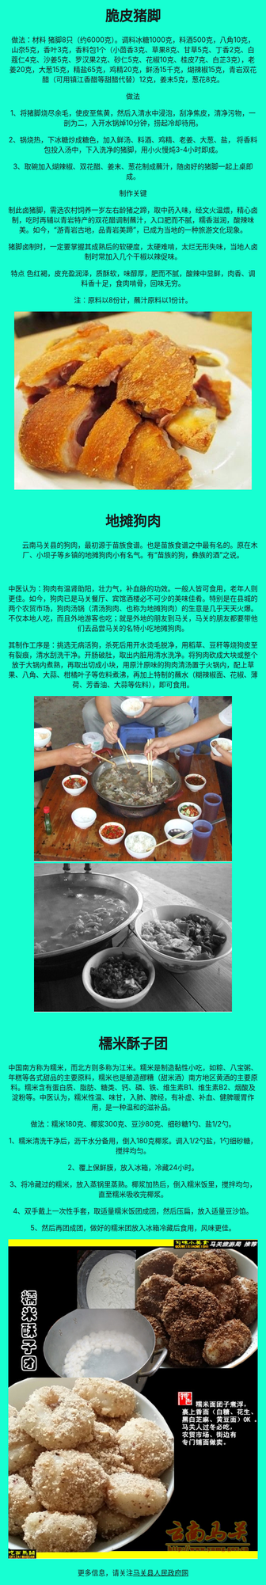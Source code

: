 <html>
<!DOCTYPE html>
<html lang="zh-cn">
	  <head>
		  <meta charset="utf-8"/>
  	<title>家乡的味道</title>
	<style type="text/css">
		h1{text-align:center;}
		body{text-align:center;}
		html{background-color:rgb(23,255,210);}
		.mydiv{background-image: url(https://github.com/csyawww/csyawww.github.io/blob/master/5.jpg?raw=true);background-repeat: no-repeat;
		background-attachment: fixed;
		background-position: center;}
	</style>
</head>
 <div class="mydiv">	
<body>
 <h1>脆皮猪脚</h1>
 <p>做法：材料
猪脚8只（约6000克）。调料冰糖1000克，料酒500克，八角10克，山奈5克，香叶3克，香料包1个（小茴香3克、草果8克、甘草5克、丁香2克、白蔻仁4克、沙姜5克、罗汉果2克、砂仁5克、花椒10克、桂皮7克、白芷3克），老姜20克，大葱15克，精盐65克，鸡精20克，鲜汤15千克，煳辣椒15克，青岩双花醋（可用镇江香醋等甜醋代替）12克，姜末5克，葱花8克。</p>
<p>做法</p>
<p>1、将猪脚烧尽余毛，使皮至焦黄，然后入清水中浸泡，刮净焦皮，清净污物，一剖为二，入开水锅焯10分钟，捞起冷却待用。</p>
<p>2、锅烧热，下冰糖炒成糖色，加入鲜汤、料酒、鸡精、老姜、大葱、盐， 将香料包投入汤中，下入洗净的猪脚，用小火慢炖3-4小时即成。</p>
<p>3、取碗加入煳辣椒、双花醋、姜末、葱花制成蘸汁，随卤好的猪脚一起上桌即成。</p>
<P>制作关键</P>
<p>制此卤猪脚，需选农村饲养一岁左右龄猪之蹄，取中药入味，经文火温煨，精心卤制，吃时再辅以青岩特产的双花醋调制蘸汁，入口肥而不腻，糯香滋润，酸辣味美。如今，“游青岩古地，品青岩美蹄”，已成为当地的一种旅游文化现象。</p>
<p>猪脚卤制时，一定要掌握其成熟后的软硬度，太硬难啃，太烂无形失味，当地人卤制时常加入几个干椒以辣促味。</p>
<P>特点
色红褐，皮充盈润泽，质酥软，味醇厚，肥而不腻，酸辣中显鲜，肉香、调料香十足，食肉啃骨，回味无穷。</P>
  <p>注：原料以8份计，蘸汁原料以1份计。</p>
	<img src="https://github.com/csyawww/csyawww.github.io/blob/master/4.jpg?raw=true">

  <h1>地摊狗肉</h1>
  <p>　　云南马关县的狗肉，最初源于苗族食谱。也是苗族食谱之中最有名的。原在木厂、小坝子等乡镇的地摊狗肉小有名气。有“苗族的狗，彝族的酒”之说。</p>

　　<p>中医认为：狗肉有温肾助阳，壮力气，补血脉的功效。一般人皆可食用，老年人则更佳。如今，狗肉已是马关餐厅、宾馆酒楼必不可少的美味佳肴。特别是在县城的两个农贸市场，狗肉汤锅（清汤狗肉、也称为地摊狗肉）的生意是几乎天天火爆。不仅本地人吃，而且外地游客也吃；就是外地的朋友到马关，马关的朋友都要带他们去品尝马关的名特小吃地摊狗肉。</p>
<P>其制作工序是：挑选无病活狗，杀死后用开水烫毛脱净，用稻草、豆秆等烧狗皮至有裂痕，清水刮洗干净。开肠破肚，取出内脏用清水洗净。将狗肉砍成大块或整个放于大锅内煮熟，再取出切成小块，用原汁原味的狗肉清汤置于火锅内，配上草果、八角、大蒜、柑橘叶子等佐料煮沸，再加上特制的蘸水（糊辣椒面、花椒、薄荷、芳香油、大蒜等佐料），即可食用。</p>
	<img src="https://github.com/csyawww/csyawww.github.io/blob/master/1.png?raw=true">
	<img src="https://github.com/csyawww/csyawww.github.io/blob/master/2.png?raw=true">

  <h1>檽米酥子团</h1>
  <p>中国南方称为糯米，而北方则多称为江米。糯米是制造黏性小吃，如粽、八宝粥、年糕等各式甜品的主要原料，糯米也是酿造醪糟（甜米酒）南方地区黄酒的主要原料。糯米含有蛋白质、脂肪、糖类、钙、磷、铁、维生素B1、维生素B2、烟酸及淀粉等。中医认为，糯米性温、味甘，入肺、脾经，有补虚、补血、健脾暖胃作用，是一种温和的滋补品。</p>
  <p>做法：糯米180克、椰浆300克、豆沙80克、细砂糖1勺、盐1/2勺。</p>

<P>1、糯米清洗干净后，沥干水分备用，倒入180克椰浆。调入1/2勺盐，1勺细砂糖，搅拌均匀。</P>
<P>2、覆上保鲜膜，放入冰箱，冷藏24小时。</P> 	
<p>3、将冷藏过的糯米，放入蒸锅里蒸熟。椰浆加热后，倒入糯米饭里，搅拌均匀，直至糯米吸收完椰浆。</p>
<p>4、双手戴上一次性手套，取适量糯米饭团成团，然后压扁，放入适量豆沙馅。</p>
<p>5、然后再团成团，做好的糯米团放入冰箱冷藏后食用，风味更佳。</p>
<img src="https://github.com/csyawww/csyawww.github.io/blob/master/3.png?raw=true">

  <p>更多信息，请关注<a href="http://www.ynmg.gov.cn/index.htm">马关县人民政府网</a></p>
 </body>
</html>
